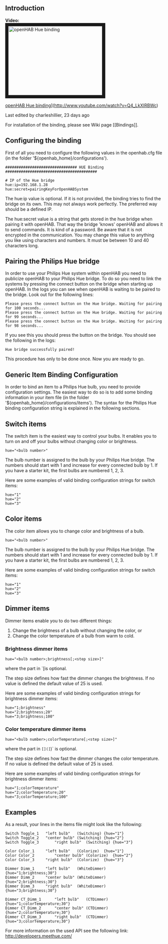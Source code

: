 ## Introduction
**Video:**<br>
<a href="http://www.youtube.com/watch?feature=player_embedded&v=Q4_LkXIRBWc" target="_blank"><img src="http://img.youtube.com/vi/Q4_LkXIRBWc/0.jpg" alt="openHAB Hue binding" width="300" height="220" border="10" /></a>

[openHAB Hue binding](http://img.youtube.com/vi/Q4_LkXIRBWc/0.jpg)](http://www.youtube.com/watch?v=Q4_LkXIRBWc)

Last edited by charleshillier, 23 days ago


For installation of the binding, please see Wiki page [[Bindings]].

## Configuring the binding

First of all you need to configure the following values in the openhab.cfg file (in the folder '${openhab_home}/configurations'). 

    ################################ HUE Binding #########################################
    
    # IP of the Hue bridge
    hue:ip=192.168.1.28
    hue:secret=pairingKeyForOpenHABSystem

The hue:ip value is optional. If it is not provided, the binding tries to find the bridge on its own. This may not always work perfectly. The preferred way should be a defined IP.

The hue:secret value is a string that gets stored in the hue bridge when pairing it with openHAB. That way the bridge 'knows' openHAB and allows it to send commands. It is kind of a password. Be aware that it is not encrypted in the communication. You may change this value to anything you like using characters and numbers. It must be between 10 and 40 characters long.

## Pairing the Philips Hue bridge

In order to use your Philips Hue system within openHAB you need to publicize openHAB to your Philips Hue bridge. To do so you need to link the systems by pressing the connect button on the bridge when starting up openHAB. In the logs you can see when openHAB is waiting to be paired to the bridge. Look out for the following lines:

    Please press the connect button on the Hue bridge. Waiting for pairing for 100 seconds...
    Please press the connect button on the Hue bridge. Waiting for pairing for 99 seconds...
    Please press the connect button on the Hue bridge. Waiting for pairing for 98 seconds...

If you see this you should press the button on the bridge. You should see the following in the logs:

    Hue bridge successfully paired!

This procedure has only to be done once. Now you are ready to go.

## Generic Item Binding Configuration

In order to bind an item to a Philips Hue bulb, you need to provide configuration settings. The easiest way to do so is to add some binding information in your item file (in the folder '${openhab_home}/configurations/items'). The syntax for the Philips Hue binding configuration string is explained in the following sections.

## Switch items

The switch item is the easiest way to control your bulbs. It enables you to turn on and off your bulbs without changing color or brightness.

    hue="<bulb number>"

The bulb number is assigned to the bulb by your Philips Hue bridge. The numbers should start with 1 and increase for every connected bulb by 1. If you have a starter kit, the first bulbs are numbered 1, 2, 3. 

Here are some examples of valid binding configuration strings for switch items:

    hue="1"
    hue="2"
    hue="3"

## Color items

The color item allows you to change color and brightness of a bulb.

    hue="<bulb number>"

The bulb number is assigned to the bulb by your Philips Hue bridge. The numbers should start with 1 and increase for every connected bulb by 1. If you have a starter kit, the first bulbs are numbered 1, 2, 3. 

Here are some examples of valid binding configuration strings for switch items:

    hue="1"
    hue="2"
    hue="3"

## Dimmer items

Dimmer items enable you to do two different things:

1. Change the brightness of a bulb without changing the color, or
1. Change the color temperature of a bulb from warm to cold.

### Brightness dimmer items

    hue="<bulb number>;brightness[;<step size>]"

where the part in `[is optional.

The step size defines how fast the dimmer changes the brightness. If no value is defined the default value of 25 is used.

Here are some examples of valid binding configuration strings for brightness dimmer items:

    hue="1;brightness"
    hue="2;brightness;20"
    hue="3;brightness;100"

### Color temperature dimmer items

    hue="<bulb number>;colorTemperature[;<step size>]"
where the part in `[](]`)` is optional.

The step size defines how fast the dimmer changes the color temperature. If no value is defined the default value of 25 is used.

Here are some examples of valid binding configuration strings for brightness dimmer items:

    hue="1;colorTemperature"
    hue="2;colorTemperature;20"
    hue="3;colorTemperature;100"

## Examples

As a result, your lines in the items file might look like the following:

    Switch Toggle_1	  "left bulb" 	(Switching)	{hue="1"}
    Switch Toggle_2	  "center bulb"	(Switching)	{hue="2"}
    Switch Toggle_3 	  "right bulb" 	(Switching)	{hue="3"}
    
    Color Color_1 	  "left bulb" 	(Colorize)	{hue="1"}
    Color Color_2         "center bulb"	(Colorize)	{hue="2"}
    Color Color_3 	  "right bulb" 	(Colorize)	{hue="3"}
    
    Dimmer Dimm_1 	  "left bulb" 	(WhiteDimmer)	{hue="1;brightness;30"}
    Dimmer Dimm_2 	  "center bulb" (WhiteDimmer)	{hue="2;brightness;30"}
    Dimmer Dimm_3 	  "right bulb" 	(WhiteDimmer)	{hue="3;brightness;30"}
    
    Dimmer CT_Dimm_1 	  "left bulb" 	(CTDimmer)	{hue="1;colorTemperature;30"}
    Dimmer CT_Dimm_2 	  "center bulb" (CTDimmer)	{hue="2;colorTemperature;30"}
    Dimmer CT_Dimm_3 	  "right bulb" 	(CTDimmer)	{hue="3;colorTemperature;30"}
    
For more information on the used API see the following link: http://developers.meethue.com/